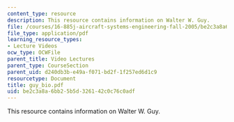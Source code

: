 ```yaml
---
content_type: resource
description: This resource contains information on Walter W. Guy.
file: /courses/16-885j-aircraft-systems-engineering-fall-2005/be2c3a8a6bb25b5d326142c0c76c0adf_guy_bio.pdf
file_type: application/pdf
learning_resource_types:
- Lecture Videos
ocw_type: OCWFile
parent_title: Video Lectures
parent_type: CourseSection
parent_uid: d240db3b-e49a-f071-bd2f-1f257ed6d1c9
resourcetype: Document
title: guy_bio.pdf
uid: be2c3a8a-6bb2-5b5d-3261-42c0c76c0adf
---
```

This resource contains information on Walter W. Guy.

